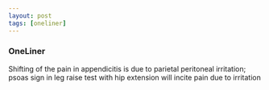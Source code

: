 ```yaml
---
layout: post
tags: [oneliner]
---
```



### OneLiner

Shifting of the pain in appendicitis is due to parietal peritoneal irritation; psoas sign in leg raise test with hip extension will incite pain due to irritation
